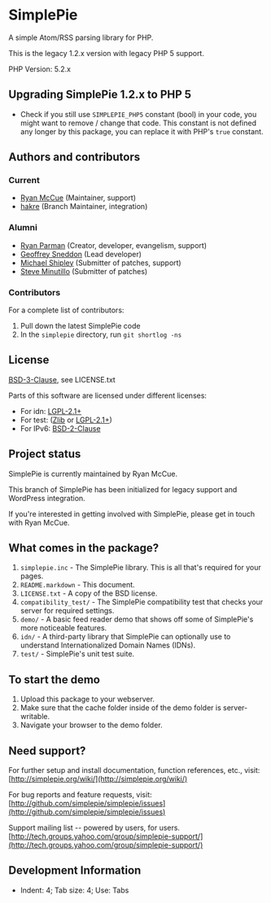 # SimplePie

A simple Atom/RSS parsing library for PHP.

This is the legacy 1.2.x version with legacy PHP 5 support.

PHP Version: 5.2.x

## Upgrading SimplePie 1.2.x to PHP 5

* Check if you still use `SIMPLEPIE_PHP5` constant (bool) in your code, you might want to
  remove / change that code. This constant is not defined any longer by this package, you
  can replace it with PHP's `true` constant.

## Authors and contributors

### Current
* [Ryan McCue](http://ryanmccue.info) (Maintainer, support)
* [hakre](http://hakre.wordpress.com) (Branch Maintainer, integration)

### Alumni
* [Ryan Parman](http://ryanparman.com) (Creator, developer, evangelism, support)
* [Geoffrey Sneddon](http://gsnedders.com) (Lead developer)
* [Michael Shipley](http://michaelpshipley.com) (Submitter of patches, support)
* [Steve Minutillo](http://minutillo.com/steve/) (Submitter of patches)

### Contributors
For a complete list of contributors:

1. Pull down the latest SimplePie code
2. In the `simplepie` directory, run `git shortlog -ns`


## License

[BSD-3-Clause](http://spdx.org/licenses/BSD-3-Clause), see LICENSE.txt

Parts of this software are licensed under different licenses:

 * For idn: [LGPL-2.1+](http://spdx.org/licenses/LGPL-2.1+)
 * For test: ([Zlib](http://spdx.org/licenses/Zlib) or [LGPL-2.1+](http://spdx.org/licenses/LGPL-2.1+))
 * For IPv6: [BSD-2-Clause](http://spdx.org/licenses/BSD-2-Clause)


## Project status

SimplePie is currently maintained by Ryan McCue.

This branch of SimplePie has been initialized for legacy support and WordPress integration.

If you're interested in getting involved with SimplePie, please get in touch with Ryan McCue.

## What comes in the package?

1. `simplepie.inc` - The SimplePie library.  This is all that's required for your pages.
2. `README.markdown` - This document.
3. `LICENSE.txt` - A copy of the BSD license.
4. `compatibility_test/` - The SimplePie compatibility test that checks your server for required settings.
5. `demo/` - A basic feed reader demo that shows off some of SimplePie's more noticeable features.
6. `idn/` - A third-party library that SimplePie can optionally use to understand Internationalized Domain Names (IDNs).
7. `test/` - SimplePie's unit test suite.


## To start the demo

1. Upload this package to your webserver.
2. Make sure that the cache folder inside of the demo folder is server-writable.
3. Navigate your browser to the demo folder.


## Need support?

For further setup and install documentation, function references, etc., visit:
[http://simplepie.org/wiki/](http://simplepie.org/wiki/)

For bug reports and feature requests, visit:
[http://github.com/simplepie/simplepie/issues](http://github.com/simplepie/simplepie/issues)

Support mailing list -- powered by users, for users.
[http://tech.groups.yahoo.com/group/simplepie-support/](http://tech.groups.yahoo.com/group/simplepie-support/)


## Development Information

* Indent: 4; Tab size: 4; Use: Tabs

